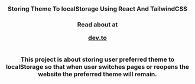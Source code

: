 <h3 align="center">Storing Theme To localStorage Using React And TailwindCSS</h3>
<h3 align="center">
  Read about at
  
  [dev.to](https://dev.to/elmerivincent/storing-theme-to-localstorage-using-react-and-tailwindcss-3cga)
  
  </h3>
  
 #
  
  <h3 align="center">This project is about storing user preferred theme to localStorage so that when user switches pages or reopens the website the preferred theme will remain.</h3>
